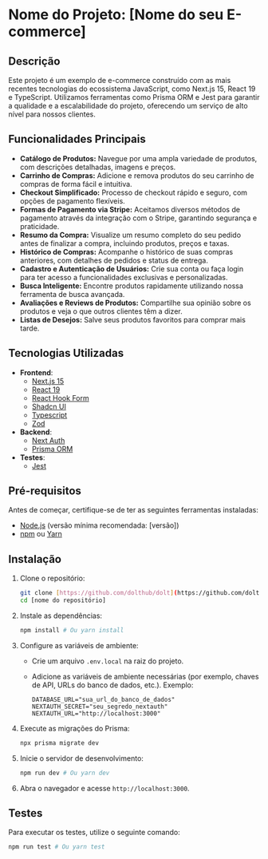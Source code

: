 # Nome do Projeto: [Nome do seu E-commerce]

## Descrição

Este projeto é um exemplo de e-commerce construído com as mais recentes tecnologias do ecossistema JavaScript, como Next.js 15, React 19 e TypeScript. Utilizamos ferramentas como Prisma ORM e Jest para garantir a qualidade e a escalabilidade do projeto, oferecendo um serviço de alto nível para nossos clientes.

## Funcionalidades Principais

* **Catálogo de Produtos:** Navegue por uma ampla variedade de produtos, com descrições detalhadas, imagens e preços.
* **Carrinho de Compras:** Adicione e remova produtos do seu carrinho de compras de forma fácil e intuitiva.
* **Checkout Simplificado:** Processo de checkout rápido e seguro, com opções de pagamento flexíveis.
* **Formas de Pagamento via Stripe:** Aceitamos diversos métodos de pagamento através da integração com o Stripe, garantindo segurança e praticidade.
* **Resumo da Compra:** Visualize um resumo completo do seu pedido antes de finalizar a compra, incluindo produtos, preços e taxas.
* **Histórico de Compras:** Acompanhe o histórico de suas compras anteriores, com detalhes de pedidos e status de entrega.
* **Cadastro e Autenticação de Usuários:** Crie sua conta ou faça login para ter acesso a funcionalidades exclusivas e personalizadas.
* **Busca Inteligente:** Encontre produtos rapidamente utilizando nossa ferramenta de busca avançada.
* **Avaliações e Reviews de Produtos:** Compartilhe sua opinião sobre os produtos e veja o que outros clientes têm a dizer.
* **Listas de Desejos:** Salve seus produtos favoritos para comprar mais tarde.


## Tecnologias Utilizadas

* **Frontend**:
    * [Next.js 15](https://nextjs.org/)
    * [React 19](https://react.dev/)
    * [React Hook Form](https://react-hook-form.com/)
    * [Shadcn UI](https://ui.shadcn.com/)
    * [Typescript](https://www.typescriptlang.org/)
    * [Zod](https://zod.dev/)
* **Backend**:
    * [Next Auth](https://next-auth.js.org/)
    * [Prisma ORM](https://www.prisma.io/)
* **Testes**:
    * [Jest](https://jestjs.io/)

## Pré-requisitos

Antes de começar, certifique-se de ter as seguintes ferramentas instaladas:

* [Node.js](https://nodejs.org/) (versão mínima recomendada: [versão])
* [npm](https://www.npmjs.com/) ou [Yarn](https://yarnpkg.com/)

## Instalação

1.  Clone o repositório:

    ```bash
    git clone [https://github.com/dolthub/dolt](https://github.com/dolthub/dolt)
    cd [nome do repositório]
    ```

2.  Instale as dependências:

    ```bash
    npm install # Ou yarn install
    ```

3.  Configure as variáveis de ambiente:

    * Crie um arquivo `.env.local` na raiz do projeto.
    * Adicione as variáveis de ambiente necessárias (por exemplo, chaves de API, URLs do banco de dados, etc.). Exemplo:

        ```
        DATABASE_URL="sua_url_do_banco_de_dados"
        NEXTAUTH_SECRET="seu_segredo_nextauth"
        NEXTAUTH_URL="http://localhost:3000"
        ```

4.  Execute as migrações do Prisma:

    ```bash
    npx prisma migrate dev
    ```

5.  Inicie o servidor de desenvolvimento:

    ```bash
    npm run dev # Ou yarn dev
    ```

6.  Abra o navegador e acesse `http://localhost:3000`.

## Testes

Para executar os testes, utilize o seguinte comando:

```bash
npm run test # Ou yarn test
